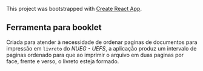 This project was bootstrapped with [Create React App](https://github.com/facebook/create-react-app).

## Ferramenta para booklet

Criada para atender à necessidade de ordenar paginas de documentos para impressão em `livreto` do *NUEG - UEFS*, a aplicação produz um intervalo de paginas ordenado para que ao imprimir o arquivo em duas paginas por face, frente e verso, o livreto esteja formado.